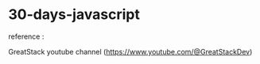 # 30-days-javascript

reference :

GreatStack youtube channel (https://www.youtube.com/@GreatStackDev)
